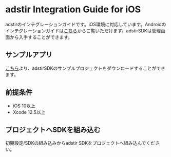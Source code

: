 # adstir Integration Guide for iOS

adstirのインテグレーションガイドです。iOS環境に対応しています。Androidのインテグレーションガイドは[こちら](https://united-adstir.github.io/android-sdk-docs)からご覧いただけます。adstirSDKは管理画面から入手することができます。

## サンプルアプリ

[こちら]({{config.sample_url}})より、adstirSDKのサンプルプロジェクトをダウンロードすることができます。

## 前提条件

* iOS 10以上
* Xcode 12.5以上

## プロジェクトへSDKを組み込む

初期設定/SDKの組み込みからadstir SDKをプロジェクトへ組み込んでください。

